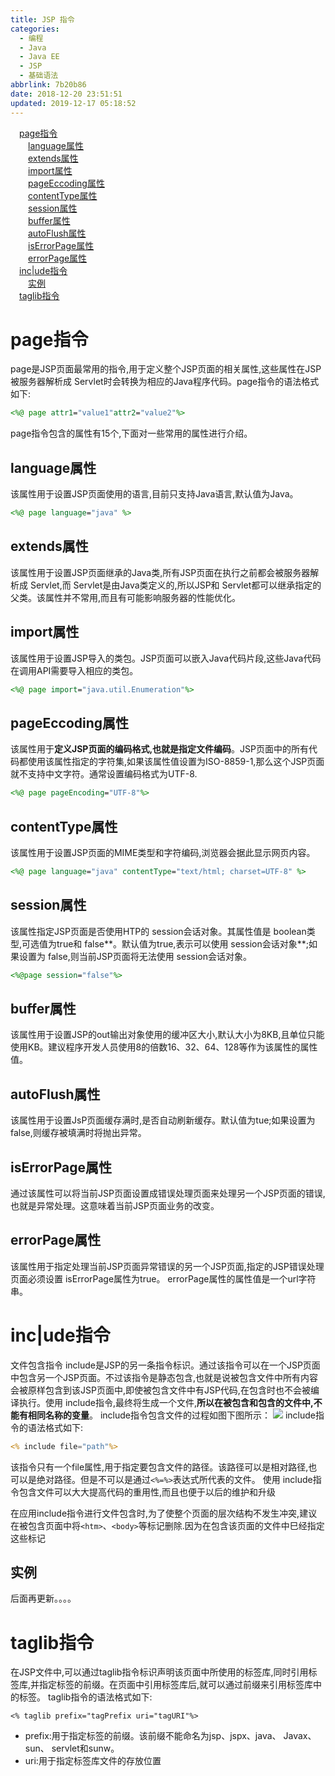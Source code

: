 ```yaml
---
title: JSP 指令
categories:
  - 编程
  - Java
  - Java EE
  - JSP
  - 基础语法
abbrlink: 7b20b86
date: 2018-12-20 23:51:51
updated: 2019-12-17 05:18:52
---
```

<div id='my_toc'><a href="/blog/7b20b86/#page指令" class="header_1">page指令</a>&nbsp;<br><a href="/blog/7b20b86/#language属性" class="header_2">language属性</a>&nbsp;<br><a href="/blog/7b20b86/#extends属性" class="header_2">extends属性</a>&nbsp;<br><a href="/blog/7b20b86/#import属性" class="header_2">import属性</a>&nbsp;<br><a href="/blog/7b20b86/#pageEccoding属性" class="header_2">pageEccoding属性</a>&nbsp;<br><a href="/blog/7b20b86/#contentType属性" class="header_2">contentType属性</a>&nbsp;<br><a href="/blog/7b20b86/#session属性" class="header_2">session属性</a>&nbsp;<br><a href="/blog/7b20b86/#buffer属性" class="header_2">buffer属性</a>&nbsp;<br><a href="/blog/7b20b86/#autoFlush属性" class="header_2">autoFlush属性</a>&nbsp;<br><a href="/blog/7b20b86/#isErrorPage属性" class="header_2">isErrorPage属性</a>&nbsp;<br><a href="/blog/7b20b86/#errorPage属性" class="header_2">errorPage属性</a>&nbsp;<br><a href="/blog/7b20b86/#inc|ude指令" class="header_1">inc|ude指令</a>&nbsp;<br><a href="/blog/7b20b86/#实例" class="header_2">实例</a>&nbsp;<br><a href="/blog/7b20b86/#taglib指令" class="header_1">taglib指令</a>&nbsp;<br></div>
<style>.header_1{margin-left: 1em;}.header_2{margin-left: 2em;}.header_3{margin-left: 3em;}.header_4{margin-left: 4em;}.header_5{margin-left: 5em;}.header_6{margin-left: 6em;}</style>
<!--more-->
<script>if (navigator.platform.search('arm')==-1){document.getElementById('my_toc').style.display = 'none';}var e,p = document.getElementsByTagName('p');while (p.length>0) {e = p[0];e.parentElement.removeChild(e);}</script>

<!--end-->
# page指令 #
page是JSP页面最常用的指令,用于定义整个JSP页面的相关属性,这些属性在JSP被服务器解析成 Servlet时会转换为相应的Java程序代码。page指令的语法格式如下:
```jsp
<%@ page attr1="value1"attr2="value2"%>
```
page指令包含的属性有15个,下面对一些常用的属性进行介绍。
## language属性 ##
该属性用于设置JSP页面使用的语言,目前只支持Java语言,默认值为Java。
```jsp
<%@ page language="java" %>
```
## extends属性 ##
该属性用于设置JSP页面继承的Java类,所有JSP页面在执行之前都会被服务器解析成 Servlet,而 Servlet是由Java类定义的,所以JSP和 Servlet都可以继承指定的父类。该属性并不常用,而且有可能影响服务器的性能优化。
## import属性 ##
该属性用于设置JSP导入的类包。JSP页面可以嵌入Java代码片段,这些Java代码在调用API需要导入相应的类包。
```jsp
<%@ page import="java.util.Enumeration"%>
```
## pageEccoding属性 ##
该属性用于**定义JSP页面的编码格式,也就是指定文件编码**。JSP页面中的所有代码都使用该属性指定的字符集,如果该属性值设置为ISO-8859-1,那么这个JSP页面就不支持中文字符。通常设置编码格式为UTF-8.
```jsp
<%@ page pageEncoding="UTF-8"%>
```
## contentType属性 ##
该属性用于设置JSP页面的MIME类型和字符编码,浏览器会据此显示网页内容。
```jsp
<%@ page language="java" contentType="text/html; charset=UTF-8" %>
```
## session属性 ##
该属性指定JSP页面是否使用HTP的 session会话对象。其属性值是 boolean类型,可选值为true和 false**。默认值为true,表示可以使用 session会话对象**;如果设置为 false,则当前JSP页面将无法使用 session会话对象。
```jsp
<%@page session="false"%>
```
## buffer属性 ##
该属性用于设置JSP的out输出对象使用的缓冲区大小,默认大小为8KB,且单位只能使用KB。建议程序开发人员使用8的倍数16、32、64、128等作为该属性的属性值。
## autoFlush属性 ##
该属性用于设置JsP页面缓存满时,是否自动刷新缓存。默认值为tue;如果设置为 false,则缓存被填满时将抛出异常。
## isErrorPage属性 ##
通过该属性可以将当前JSP页面设置成错误处理页面来处理另一个JSP页面的错误,也就是异常处理。这意味着当前JSP页面业务的改变。
## errorPage属性 ##
该属性用于指定处理当前JSP页面异常错误的另一个JSP页面,指定的JSP错误处理页面必须设置 isErrorPage属性为true。 errorPage属性的属性值是一个url字符串。
# inc|ude指令 #
文件包含指令 include是JSP的另一条指令标识。通过该指令可以在一个JSP页面中包含另一个JSP页面。不过该指令是静态包含,也就是说被包含文件中所有内容会被原样包含到该JSP页面中,即使被包含文件中有JSP代码,在包含时也不会被编译执行。使用 include指令,最终将生成一个文件,**所以在被包含和包含的文件中,不能有相同名称的变量**。 include指令包含文件的过程如图下图所示：
![](https://image-1257720033.cos.ap-shanghai.myqcloud.com/blog/Java/JSP/CMD/include/include.png)
include指令的语法格式如下:
```jsp
<% include file="path"%>
```
该指令只有一个file属性,用于指定要包含文件的路径。该路径可以是相对路径,也可以是绝对路径。但是不可以是通过`<%=%>`表达式所代表的文件。
使用 include指令包含文件可以大大提高代码的重用性,而且也便于以后的维护和升级

在应用include指令进行文件包含时,为了使整个页面的层次结构不发生冲突,建议在被包含页面中将`<htm>`、`<body>`等标记删除.因为在包含该页面的文件中巳经指定这些标记
## 实例 ##
后面再更新。。。。
# taglib指令 #
在JSP文件中,可以通过taglib指令标识声明该页面中所使用的标签库,同时引用标签库,并指定标签的前缀。在页面中引用标签库后,就可以通过前缀来引用标签库中的标签。 taglib指令的语法格式如下:
```
<% taglib prefix="tagPrefix uri="tagURI"%>
```
- prefix:用于指定标签的前缀。该前缀不能命名为jsp、jspx、java、 Javax、sun、 servlet和sunw。
- uri:用于指定标签库文件的存放位置

